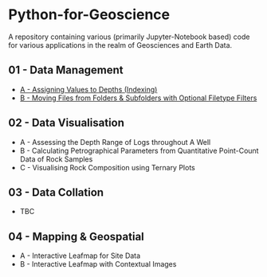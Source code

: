 # Python-for-Geoscience
A repository containing various (primarily Jupyter-Notebook based) code for various applications in the realm of Geosciences and Earth Data.

## 01 - Data Management
-  [A - Assigning Values to Depths (Indexing)](https://github.com/geo-cjd/Python-for-Geoscience/blob/751bd3b4571e5ff502b5fbcdba90c468d1a966ff/01_Data%20Management/01_Indexing/Data%20Management%20-%2001%20-%20Indexing%20Values.ipynb)
-  [B - Moving Files from Folders & Subfolders with Optional Filetype Filters](https://github.com/geo-cjd/Python-for-Geoscience/blob/fc1a5fb35f63a911442021277d158e8976c7029b/01_Data%20Management/B_File%20Management/B%20-%20File%20Management.ipynb)

## 02 - Data Visualisation
- A - Assessing the Depth Range of Logs throughout A Well
- B - Calculating Petrographical Parameters from Quantitative Point-Count Data of Rock Samples
- C - Visualising Rock Composition using Ternary Plots

## 03 - Data Collation
- TBC

## 04 - Mapping & Geospatial
- A - Interactive Leafmap for Site Data
- B - Interactive Leafmap with Contextual Images
